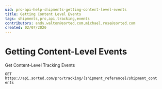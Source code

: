 ```yaml
---
uid: pro-api-help-shipments-getting-content-level-events
title: Getting Content Level Events
tags: shipments,pro,api,tracking,events
contributors: andy.walton@sorted.com,michael.rose@sorted.com
created: 02/07/2020
---
```

# Getting Content-Level Events 

Get Content-Level Tracking Events

`GET https://api.sorted.com/pro/tracking/{shipment_reference}/shipment_contents`